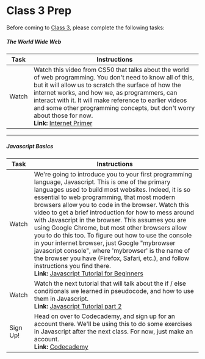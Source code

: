 # Class 3 Prep

Before coming to [Class 3](../class3), please complete the following tasks:

##### The World Wide Web

Task | Instructions | 
--------------|------------- |
Watch | Watch this video from CS50 that talks about the world of web programming. You don't need to know all of this, but it will allow us to scratch the surface of how the internet works, and how we, as programmers, can interact with it. It will make reference to earlier videos and some other programming concepts, but don't worry about those for now.<br>**Link:** <a href="https://www.youtube.com/watch?v=oS_NAORY2Jw&list=PLhQjrBD2T382PCsb1fFV7aSujdErpyr6M&index=1" target="_blank">Internet Primer</a>


***
##### Javascript Basics

Task | Instructions |  
--------------|-------------|
Watch | We're going to introduce you to your first programming language, Javascript. This is one of the primary languages used to build most websites. Indeed, it is so essential to web programming, that most modern browsers allow you to code in the browser. Watch this video to get a brief introduction for how to mess around with Javascript in the browser. This assumes you are using Google Chrome, but most other browsers allow you to do this too. To figure out how to use the console in your internet browser, just Google "mybrowser javascript console", where 'mybrowser' is the name of the browser you have (Firefox, Safari, etc.), and follow instructions you find there.<br>**Link:** <a href="https://www.youtube.com/watch?v=fGdd9qNwQdQ" target="_blank">Javascript Tutorial for Beginners</a>
Watch | Watch the next tutorial that will talk about the if / else conditionals we learned in pseudocode, and how to use them in Javascript.<br>**Link:** <a href="https://www.youtube.com/watch?v=Gy87ZS5sb1w" target="_blank">Javascript Tutorial part 2</a>
Sign Up! | Head on over to Codecademy, and sign up for an account there. We'll be using this to do some exercises in Javascript after the next class. For now, just make an account.<br>**Link:** <a href="https://www.codecademy.com/" target="_blank">Codecademy</a>



